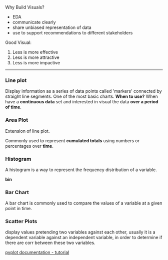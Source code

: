 Why Build Visuals?

- EDA
- communicate clearly
- share unbiased representation of data
- use to support recommendations to different stakeholders

Good Visual: 

1. Less is more effective
2. Less is more attractive
3. Less is more impactive

---



### Line plot
Display information as a series of data points called 'markers' connected by straight line segments.
One of the most basic charts.
**When to use?**
When have a **continuous data** set and interested in visual the data **over a period of time**.



### Area Plot 

Extension of line plot. 

Commonly used to represent **cumulated totals** using numbers or percentages over **time**.



### Histogram

A histogram is a way to represent the frequency distribution of a variable.

**bin**



### Bar Chart

A bar chart is commonly used to compare the values of a variable at a given point in time.



### Scatter Plots

display values pretending two variables against each other, usually it is a dependent variable against an independent variable, in order to determine if there are corr between these two variables.







[pyplot documentation - tutorial](https://matplotlib.org/3.1.0/tutorials/introductory/pyplot.html)